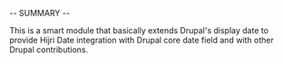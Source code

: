 -- SUMMARY --

This is a smart module that basically extends Drupal's display date to provide Hijri Date integration with Drupal core date field and with other Drupal contributions.

